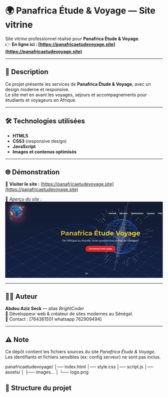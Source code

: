# 🌍 Panafrica Étude & Voyage — Site vitrine

Site vitrine professionnel réalisé pour **Panafrica Étude & Voyage**.  
👉 **En ligne ici : [https://panafricaetudevoyage.site](https://panafricaetudevoyage.site)**

---

## 🧾 Description
Ce projet présente les services de **Panafrica Étude & Voyage**, avec un design moderne et responsive.  
Le site met en avant les voyages, séjours et accompagnements pour étudiants et voyageurs en Afrique.

---

## 🛠️ Technologies utilisées
- **HTML5**
- **CSS3** (responsive design)
- **JavaScript**
- **Images et contenus optimisés**

---

## 🌐 Démonstration
🔗 **Visiter le site :** [https://panafricaetudevoyage.site](https://panafricaetudevoyage.site)

📸 *Aperçu du site :*  
![Aperçu](vu1.png)




---

## 👨‍💻 Auteur
**Abdou Aziz Seck** — alias *BrightCoder*  
💼 Développeur web & créateur de sites modernes au Sénégal.  
📩 Contact : [764361501 whatsapp 762909494]

---

## ⚠️ Note
Ce dépôt contient les fichiers sources du site *Panafrica Étude & Voyage*.  
Les identifiants et fichiers sensibles (ex: config serveur) ne sont pas inclus.


panafricaetudevoyage/
│── index.html
│── style.css
│── script.js
│── assets/
│ ├── images...
│ └── logo.png



## 📁 Structure du projet
